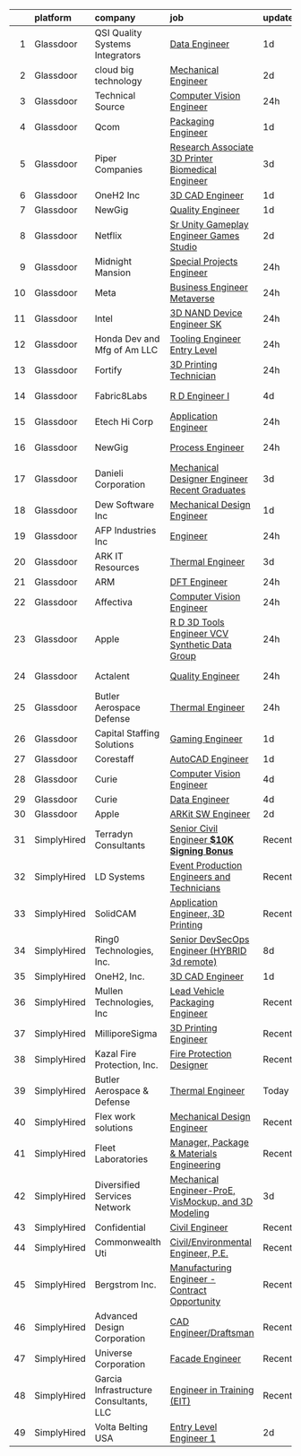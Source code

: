 

|    | platform    | company                                | job                                                                                                                                                                                                                                                                                                                                                                                                                                                                                                                                                                                                                                                                                                                                                                                                                                                                                                                                                                                                                                                                                                                                                                                                                                                                                                                                                                                               | update_time   | location           |
|---:|:------------|:---------------------------------------|:--------------------------------------------------------------------------------------------------------------------------------------------------------------------------------------------------------------------------------------------------------------------------------------------------------------------------------------------------------------------------------------------------------------------------------------------------------------------------------------------------------------------------------------------------------------------------------------------------------------------------------------------------------------------------------------------------------------------------------------------------------------------------------------------------------------------------------------------------------------------------------------------------------------------------------------------------------------------------------------------------------------------------------------------------------------------------------------------------------------------------------------------------------------------------------------------------------------------------------------------------------------------------------------------------------------------------------------------------------------------------------------------------|:--------------|:-------------------|
|  1 | Glassdoor   | QSI    Quality Systems Integrators     | [Data Engineer](https://www.glassdoor.com/partner/jobListing.htm?pos=112&ao=1136043&s=58&guid=00000182de192c20af1599fd926fc6fa&src=GD_JOB_AD&t=SR&vt=w&ea=1&cs=1_ea5cc968&cb=1661583568297&jobListingId=1008094403355&jrtk=3-0-1gbf1ib2dk63n801-1gbf1ib2qg4ei800-4de022d34ecb8c0f-)                                                                                                                                                                                                                                                                                                                                                                                                                                                                                                                                                                                                                                                                                                                                                                                                                                                                                                                                                                                                                                                                                                               | 1d            | Remote             |
|  2 | Glassdoor   | cloud big technology                   | [Mechanical Engineer](https://www.glassdoor.com/partner/jobListing.htm?pos=126&ao=1136043&s=58&guid=00000182de192c20af1599fd926fc6fa&src=GD_JOB_AD&t=SR&vt=w&ea=1&cs=1_2866171d&cb=1661583568298&jobListingId=1008091108411&jrtk=3-0-1gbf1ib2dk63n801-1gbf1ib2qg4ei800-e259a27cd6c82b0a-)                                                                                                                                                                                                                                                                                                                                                                                                                                                                                                                                                                                                                                                                                                                                                                                                                                                                                                                                                                                                                                                                                                         | 2d            | Texas City, TX     |
|  3 | Glassdoor   | Technical Source                       | [Computer Vision Engineer](https://www.glassdoor.com/partner/jobListing.htm?pos=103&ao=1110586&s=58&guid=00000182de192c20af1599fd926fc6fa&src=GD_JOB_AD&t=SR&vt=w&ea=1&cs=1_9d498a93&cb=1661583568296&jobListingId=1008096611903&cpc=D69957E0862862E0&jrtk=3-0-1gbf1ib2dk63n801-1gbf1ib2qg4ei800-fcc801bb0031cb7e--6NYlbfkN0BVHAVbyk02xtdsekdlTrE-4sTi7dv4b3jkPrZBtDRpMmX6F-ebl-7PLX6xGoiR0jhnNRNqAuY9JSqnib0szHK_NmU4syC1DD49NyZn67T65kBDogOL8fghJubHqxb3B7mHDbOURq7cPcpASEpVJIV5DWp6KXeMBwt71z9euHvEpzL0omKYYsHjB5MVloRl7LHuwv_36vppF7829KaaIOaO-3MMgebM6kCg0hO5TWkoPu3MmMrLEwKOjH1FbFuvT0e5QsEvc_OYyNGeIX8BYB82MsgQCmluyr-ytJM-24VgBkNXdRmC6K_0Dqg13WGE2yqA3jkCTll-Zi-KqdIQo9x-RhfAzThj9DOMFJuFUfSd4dLUhTjmsrYD26d5pzCaAHyVV11LL7eUVrk5sSMHVzUg3xcG3nSbaatPqoR4Td1ruvr0hURrW-CSyBMf6Nt_7n8F4KWrRTUd9cS7Ca5s7xU82qRhgCml4t6lG_Mn5KQU-WHvpSby--aLDUneQUKREPbS5iQlOJQ8-SZT3RvFqtmJ)                                                                                                                                                                                                                                                                                                                                                                                                                                                                                                               | 24h           | Remote             |
|  4 | Glassdoor   | Qcom                                   | [Packaging Engineer](https://www.glassdoor.com/partner/jobListing.htm?pos=119&ao=1136043&s=58&guid=00000182de192c20af1599fd926fc6fa&src=GD_JOB_AD&t=SR&vt=w&cs=1_2a5a5838&cb=1661583568297&jobListingId=1008094817815&jrtk=3-0-1gbf1ib2dk63n801-1gbf1ib2qg4ei800-1ff467e3755d1cf5-)                                                                                                                                                                                                                                                                                                                                                                                                                                                                                                                                                                                                                                                                                                                                                                                                                                                                                                                                                                                                                                                                                                               | 1d            | San Diego, CA      |
|  5 | Glassdoor   | Piper Companies                        | [Research Associate  3D Printer Biomedical Engineer ](https://www.glassdoor.com/partner/jobListing.htm?pos=123&ao=1136043&s=58&guid=00000182de192c20af1599fd926fc6fa&src=GD_JOB_AD&t=SR&vt=w&cs=1_19237452&cb=1661583568298&jobListingId=1008088950294&jrtk=3-0-1gbf1ib2dk63n801-1gbf1ib2qg4ei800-b117ce7b34d12a48-)                                                                                                                                                                                                                                                                                                                                                                                                                                                                                                                                                                                                                                                                                                                                                                                                                                                                                                                                                                                                                                                                              | 3d            | Manchester, NH     |
|  6 | Glassdoor   | OneH2  Inc                             | [3D CAD Engineer](https://www.glassdoor.com/partner/jobListing.htm?pos=101&ao=1110586&s=58&guid=00000182de192c20af1599fd926fc6fa&src=GD_JOB_AD&t=SR&vt=w&ea=1&cs=1_adc7f750&cb=1661583568295&jobListingId=1008093611338&cpc=C5F9C09AE97B3D2F&jrtk=3-0-1gbf1ib2dk63n801-1gbf1ib2qg4ei800-1275555a5fef7bc9--6NYlbfkN0DSfZl1X0QK-zmVq67bCieVP4XLrROAZV9Y8StZtsmr1Mc3bAiqraA_ldTzds6P24ZQMv8YZ873Cj60ylEZXKJCNMowpxrsGYtcfuMzlbcWiZb6pvuLiP31Q58g4G5ge2hnXcWLFTQ7i9KJ0fr4LOpkw87AutV0Ss-x_U3PZEVNkqiSj43pK3AkKLQKADCI5NmaciR72ukJV70p9yYwFWr2ucq9DeshNUVABKlvn68Hu_DKXiBqM8uJvNrcnCYrfSaRa62v9jJVW6OaVtdejSz_xdrIZ1Quvqs-uHhj6FQANCRjZnYoNkY6F6-IsD4HL-w1OqynswGmIOVUFKr7Veb7HDg0KnCiF6z_uw5IP1Xj21pIi_Tjhl8qk27BgBkvFtZEV9Lob5R78LVwlXx6-oZiQPw6n-YATN9-75vez6hpz8qYjHkJ4JUjXzpEgXvAMA8R9s1d4JLVxXZUWJcIV0Mq43zFvybJe6r2IC5DphfeOANi7EqTAsoImj75OcGXgkcZ0xxnYAUvTPfO5z4NrZH83G2p35glWWcQ9OXZItxAih_6QEzhlthf)                                                                                                                                                                                                                                                                                                                                                                                                                                                                                        | 1d            | Hickory, NC        |
|  7 | Glassdoor   | NewGig                                 | [Quality Engineer](https://www.glassdoor.com/partner/jobListing.htm?pos=108&ao=1110586&s=58&guid=00000182de192c20af1599fd926fc6fa&src=GD_JOB_AD&t=SR&vt=w&ea=1&cs=1_c643a209&cb=1661583568296&jobListingId=1008094825424&cpc=3BA4CE39D5B5DEF5&jrtk=3-0-1gbf1ib2dk63n801-1gbf1ib2qg4ei800-10d8ef5265b1ab00--6NYlbfkN0DMRWx3dxQwEUy80STP2pDlM0S_bnaKySzJTmtENEPEW3GrnwDjkmeNwP_gM4-BL2H4b3mwA36I0nKFiRmR61pFAKDzwWh2nXeRsRsD6zyAqvKxNJKuyf4q3K5YnnEDXrJWU3P2ksc6yTR_yg8UZyrvTPqrQuKaQ1rnk8BZgM_yCrVpdUneTNsYeSxOLZi6COlWy030b5Agc-Xv46YiFC7iBEFVpIC0tkVAEINiFDt_H8rzOHeL-qeHaZelVN-20fD8HDJ2RXfV2zZzxP9Qx7CktuVHTlFEVqkfxqhFgFdrG5OJ0lrWvmxhcM3oRQe9Aln3DaGp_VzB8w9GQ7ItA_jG8EdCoQ2FE4KpHa_DdI2IP0OEzLilSbOYZQDFPQDd8NzUm0i09s1rnYSwP2uS6mE1xkJEmvIpFswABrzXZUzcaqfU5mJgmVP7eDKJTdFiIaZ-eC80mJ8N76OHVSx2mwtt2VKR5eztZnz6iGcDIxsOfkeewJAeEBOZkv5Ta5mZz40-K8XXEGqrB2LjJDlDJPsySNfo7O61BE0r0OO9IXBxpFyrm5JcyHjPTmUWrPbZ3wkrigNtHRj1zjFgtC-dDy7icMvu5wFC51jvOsspung_EH6uloc34BKiGJv3sskoLHNFiIpTtFoWzeYnQKhcqYogtaa8KE5CQYxF5ulb2wwlQjNHUF5NFS2SSI5hG6lj-ef9feAqZU65NDY0ID23E6Wpf88_IUvt2GTCQ4ulfSuj5B1vnMGTxdhbLWpMmBA-rSE%3D)                                                                                                                                                                                                                                                                         | 1d            | Chicago, IL        |
|  8 | Glassdoor   | Netflix                                | [Sr  Unity Gameplay Engineer   Games Studio](https://www.glassdoor.com/partner/jobListing.htm?pos=116&ao=1136043&s=58&guid=00000182de192c20af1599fd926fc6fa&src=GD_JOB_AD&t=SR&vt=w&cs=1_51646c02&cb=1661583568297&jobListingId=1008092458298&jrtk=3-0-1gbf1ib2dk63n801-1gbf1ib2qg4ei800-cf2c49ba9f4f70ea-)                                                                                                                                                                                                                                                                                                                                                                                                                                                                                                                                                                                                                                                                                                                                                                                                                                                                                                                                                                                                                                                                                       | 2d            | Remote             |
|  9 | Glassdoor   | Midnight Mansion                       | [Special Projects Engineer](https://www.glassdoor.com/partner/jobListing.htm?pos=118&ao=1136043&s=58&guid=00000182de192c20af1599fd926fc6fa&src=GD_JOB_AD&t=SR&vt=w&ea=1&cs=1_943d3a0d&cb=1661583568297&jobListingId=1008097163042&jrtk=3-0-1gbf1ib2dk63n801-1gbf1ib2qg4ei800-9210ffff5cd0f765-)                                                                                                                                                                                                                                                                                                                                                                                                                                                                                                                                                                                                                                                                                                                                                                                                                                                                                                                                                                                                                                                                                                   | 24h           | Boston, MA         |
| 10 | Glassdoor   | Meta                                   | [Business Engineer  Metaverse](https://www.glassdoor.com/partner/jobListing.htm?pos=113&ao=1136043&s=58&guid=00000182de192c20af1599fd926fc6fa&src=GD_JOB_AD&t=SR&vt=w&cs=1_8436b8a0&cb=1661583568297&jobListingId=1008097699169&jrtk=3-0-1gbf1ib2dk63n801-1gbf1ib2qg4ei800-e113db28825ac69d-)                                                                                                                                                                                                                                                                                                                                                                                                                                                                                                                                                                                                                                                                                                                                                                                                                                                                                                                                                                                                                                                                                                     | 24h           | Menlo Park, CA     |
| 11 | Glassdoor   | Intel                                  | [3D NAND Device Engineer  SK ](https://www.glassdoor.com/partner/jobListing.htm?pos=115&ao=1136043&s=58&guid=00000182de192c20af1599fd926fc6fa&src=GD_JOB_AD&t=SR&vt=w&cs=1_02eb200e&cb=1661583568297&jobListingId=1008096181371&jrtk=3-0-1gbf1ib2dk63n801-1gbf1ib2qg4ei800-5198f76ba5ecc0a3-)                                                                                                                                                                                                                                                                                                                                                                                                                                                                                                                                                                                                                                                                                                                                                                                                                                                                                                                                                                                                                                                                                                     | 24h           | Santa Clara, CA    |
| 12 | Glassdoor   | Honda Dev  and Mfg  of Am LLC          | [Tooling Engineer  Entry Level ](https://www.glassdoor.com/partner/jobListing.htm?pos=130&ao=1136043&s=58&guid=00000182de192c20af1599fd926fc6fa&src=GD_JOB_AD&t=SR&vt=w&ea=1&cs=1_018ada8b&cb=1661583568298&jobListingId=1008096323528&jrtk=3-0-1gbf1ib2dk63n801-1gbf1ib2qg4ei800-895cce532f2fcdc0-)                                                                                                                                                                                                                                                                                                                                                                                                                                                                                                                                                                                                                                                                                                                                                                                                                                                                                                                                                                                                                                                                                              | 24h           | Russells Point, OH |
| 13 | Glassdoor   | Fortify                                | [3D Printing Technician](https://www.glassdoor.com/partner/jobListing.htm?pos=117&ao=1136043&s=58&guid=00000182de192c20af1599fd926fc6fa&src=GD_JOB_AD&t=SR&vt=w&ea=1&cs=1_eeea55dd&cb=1661583568297&jobListingId=1008097433190&jrtk=3-0-1gbf1ib2dk63n801-1gbf1ib2qg4ei800-59fd234593b78fea-)                                                                                                                                                                                                                                                                                                                                                                                                                                                                                                                                                                                                                                                                                                                                                                                                                                                                                                                                                                                                                                                                                                      | 24h           | Boston, MA         |
| 14 | Glassdoor   | Fabric8Labs                            | [R D Engineer I](https://www.glassdoor.com/partner/jobListing.htm?pos=127&ao=1136043&s=58&guid=00000182de192c20af1599fd926fc6fa&src=GD_JOB_AD&t=SR&vt=w&ea=1&cs=1_01552c5b&cb=1661583568298&jobListingId=1008086438023&jrtk=3-0-1gbf1ib2dk63n801-1gbf1ib2qg4ei800-f79360ad4e1d7508-)                                                                                                                                                                                                                                                                                                                                                                                                                                                                                                                                                                                                                                                                                                                                                                                                                                                                                                                                                                                                                                                                                                              | 4d            | San Diego, CA      |
| 15 | Glassdoor   | Etech Hi Corp                          | [Application Engineer](https://www.glassdoor.com/partner/jobListing.htm?pos=121&ao=1136043&s=58&guid=00000182de192c20af1599fd926fc6fa&src=GD_JOB_AD&t=SR&vt=w&ea=1&cs=1_b26514a5&cb=1661583568297&jobListingId=1008097140968&jrtk=3-0-1gbf1ib2dk63n801-1gbf1ib2qg4ei800-4134d0033217851d-)                                                                                                                                                                                                                                                                                                                                                                                                                                                                                                                                                                                                                                                                                                                                                                                                                                                                                                                                                                                                                                                                                                        | 24h           | Persia, IA         |
| 16 | Glassdoor   | NewGig                                 | [Process Engineer](https://www.glassdoor.com/partner/jobListing.htm?pos=106&ao=1110586&s=58&guid=00000182de192c20af1599fd926fc6fa&src=GD_JOB_AD&t=SR&vt=w&ea=1&cs=1_f6e34955&cb=1661583568296&jobListingId=1008097689437&cpc=2CAED5C921A5F994&jrtk=3-0-1gbf1ib2dk63n801-1gbf1ib2qg4ei800-7b88987f2fd0aabd--6NYlbfkN0DMRWx3dxQwEUy80STP2pDlM0S_bnaKySzJTmtENEPEW3GrnwDjkmeNwP_gM4-BL2G4M_jF2VD7-mSlIwNT6UkLb_X5aONvqKswuA66hI50Ov8S_Yix2djMfBrOq07-0T-rnhk4RiqhWVihJkKi5gvOaz3uk_SAZ16AICgvS1PhEHP75fw7P4fEc97-G-UKFlLOi2I_yOmyx7mEdh5lL1IKeW6sapoTNaqrJzXZ5xrWZ1niUoCPRB--3kImUzLi2bimcqgk5dSg3gEXzS-wTiyKftkgL9muqld1BlYB_2HUoh3otjHjvsomjMl9ZbgcFkclPCf_VgGkDMteh6bf5HOL_JOJg27r3p8ewEx05GmP296QMp0Npumw-lqXKi7SFyUEnq3jso9Ny7bu2bfsicZ8uEZZWV4BXe4bfuhZjCi2BD9gr1znMgw1LHeflIt8H_1sGWIcYt8pySXHLoPOlCYrV5LcU3PrMg91gmI61TCrtXjJzKg2d3YidDX8-h_2nj8EhQkTirrqPVYdWekNOZEwjnXkM_Siwa0H9yRta2SeC7UtgVx591QVLTR0P2r1ooCa_UlozL8KxmuGiNyUcRTdu0dPZS0pPw_4T61_ZzT55P0R_aZigiur33ravsDHpl8oUXpTAvc5msQGwM6vSFU59WSdg8M6FYJ0JbhgKlWzyd3wVhAGhjcmnW5TKqfPLJR9brpcHsQO0XKhU9-IPB6qdHsel6l9ZOcWq15oFpL1SZAvakX_3FCSlYzcki0P2QgP7O5r1qQa_w%3D%3D)                                                                                                                                                                                                                                                           | 24h           | Barrington, NH     |
| 17 | Glassdoor   | Danieli Corporation                    | [Mechanical Designer Engineer  Recent Graduates ](https://www.glassdoor.com/partner/jobListing.htm?pos=125&ao=1136043&s=58&guid=00000182de192c20af1599fd926fc6fa&src=GD_JOB_AD&t=SR&vt=w&ea=1&cs=1_c3439687&cb=1661583568298&jobListingId=1008088645973&jrtk=3-0-1gbf1ib2dk63n801-1gbf1ib2qg4ei800-03011a605623ba47-)                                                                                                                                                                                                                                                                                                                                                                                                                                                                                                                                                                                                                                                                                                                                                                                                                                                                                                                                                                                                                                                                             | 3d            | Cranberry Twp, PA  |
| 18 | Glassdoor   | Dew Software Inc                       | [Mechanical Design Engineer](https://www.glassdoor.com/partner/jobListing.htm?pos=129&ao=1136043&s=58&guid=00000182de192c20af1599fd926fc6fa&src=GD_JOB_AD&t=SR&vt=w&ea=1&cs=1_31cfeb60&cb=1661583568298&jobListingId=1008094028634&jrtk=3-0-1gbf1ib2dk63n801-1gbf1ib2qg4ei800-52af3969f7535378-)                                                                                                                                                                                                                                                                                                                                                                                                                                                                                                                                                                                                                                                                                                                                                                                                                                                                                                                                                                                                                                                                                                  | 1d            | Remote             |
| 19 | Glassdoor   | AFP Industries Inc                     | [Engineer](https://www.glassdoor.com/partner/jobListing.htm?pos=122&ao=1136043&s=58&guid=00000182de192c20af1599fd926fc6fa&src=GD_JOB_AD&t=SR&vt=w&ea=1&cs=1_9636c4c9&cb=1661583568298&jobListingId=1008097348373&jrtk=3-0-1gbf1ib2dk63n801-1gbf1ib2qg4ei800-a9356942b754c3f9-)                                                                                                                                                                                                                                                                                                                                                                                                                                                                                                                                                                                                                                                                                                                                                                                                                                                                                                                                                                                                                                                                                                                    | 24h           | North Chesterfield |
| 20 | Glassdoor   | ARK IT Resources                       | [Thermal Engineer](https://www.glassdoor.com/partner/jobListing.htm?pos=120&ao=1136043&s=58&guid=00000182de192c20af1599fd926fc6fa&src=GD_JOB_AD&t=SR&vt=w&ea=1&cs=1_f3c929a4&cb=1661583568297&jobListingId=1008088211266&jrtk=3-0-1gbf1ib2dk63n801-1gbf1ib2qg4ei800-9da1eb3cf3554270-)                                                                                                                                                                                                                                                                                                                                                                                                                                                                                                                                                                                                                                                                                                                                                                                                                                                                                                                                                                                                                                                                                                            | 3d            | Menlo Park, CA     |
| 21 | Glassdoor   | ARM                                    | [DFT Engineer](https://www.glassdoor.com/partner/jobListing.htm?pos=102&ao=1110586&s=58&guid=00000182de192c20af1599fd926fc6fa&src=GD_JOB_AD&t=SR&vt=w&cs=1_92738f51&cb=1661583568295&jobListingId=1008096434823&cpc=E773D000C9BC26FA&jrtk=3-0-1gbf1ib2dk63n801-1gbf1ib2qg4ei800-879f76e839a289b4--6NYlbfkN0BgJnowPS_nFa6JvbNw1Ud-JjG_6nenis8YkFjCtkUlxoHXLw2_bm5yT8xmAj-JAcWAS12-nSUKiVKPnD4kh5Q_bRIyB4ab2_q-4ky96cYEnU_vPML4eC_BqZzzuf5M_ELLrU0LBis_iA9-HRYPJCXyKvw43aTmgEiH7riOr4-Tf9UnLzxg5_hpZHaeoANjcADE49y-mpvLpcajZKQ6CAh1E4LCZJSRjT3DBBla-9_6sOgOEiAGU5vd_VhLliwqNbPaRoLaUtctUw2MX7i5ZerLb6beUMaNf-44YiU9HHXxv-erACptALwOpHiSf9wZ7aE2lBN8hs3C3_P9K4w6asVY58ikRdFMNSdmLM8qOJ9WU5t2uAv39gDtmzmS_S-I-Azqve6MfVGs7nE4qaJ9JMcs4Ut4xkEQE1P49DjikrnDltUD2hsIrhkQ)                                                                                                                                                                                                                                                                                                                                                                                                                                                                                                                                                                                                                                | 24h           | Austin, TX         |
| 22 | Glassdoor   | Affectiva                              | [Computer Vision Engineer](https://www.glassdoor.com/partner/jobListing.htm?pos=124&ao=1136043&s=58&guid=00000182de192c20af1599fd926fc6fa&src=GD_JOB_AD&t=SR&vt=w&ea=1&cs=1_f5d7dbf8&cb=1661583568298&jobListingId=1008097373258&jrtk=3-0-1gbf1ib2dk63n801-1gbf1ib2qg4ei800-d3af172532ae23a2-)                                                                                                                                                                                                                                                                                                                                                                                                                                                                                                                                                                                                                                                                                                                                                                                                                                                                                                                                                                                                                                                                                                    | 24h           | Boston, MA         |
| 23 | Glassdoor   | Apple                                  | [R D 3D Tools Engineer  VCV Synthetic Data Group](https://www.glassdoor.com/partner/jobListing.htm?pos=104&ao=1110586&s=58&guid=00000182de192c20af1599fd926fc6fa&src=GD_JOB_AD&t=SR&vt=w&cs=1_4d932781&cb=1661583568295&jobListingId=1008095803089&cpc=AC285F3A3ECA6BB0&jrtk=3-0-1gbf1ib2dk63n801-1gbf1ib2qg4ei800-71e1d8c9e0a54c6e--6NYlbfkN0BvKrLyj5gPmtZO9T8euul8TCxuuKNOtzRJOomxnwSEodTz2Bc-sPZlz8WNnvX-SLl1mwZlSYzalv-iwLnvKCYAL5w1Iw0BV92qz43mmRRnoT9Bofh8GYQ34IdsZyHq3FSwzXYfYJTmtO0TVdB-892AaFd98e2sBjeXGF8QXzLyRISwm6_zsbclOrYEii1q8oqJRKvOApElW-VHYYxVtNCdLfZSdXWhgyaPXmk5PnNg9XvuWCss3mlBwkjs6OdG34PXX1kaoQAEOYz4Q-WIinvUA3HbQcSIHuDT-5TotLqNdR9QR6uuDV9wIRblboKPs9aAR6Pwu0q70MKJBkk9raEzvAVo89V9FfApRzvyp5ifjU3X3alRdYVjdCAJw9xgI-P0VEGHVXnDolF5cHJ6UWxsFCs_-S8vZzOtu7oYJhDpVyZjyOctZLrIF11k39EyLffZBePlDf3LiAJY2Sl2Y4Kt9OR135qibP0N20rpSx9P1f2Ib26_ncaj1KqOmfmXnD3eXOgKaebKO6vQVu7K0oZK--D2FCi8QurtoGLJbvKNkGtNt-67gzqczu0lTdTewokITG9MvXnwNXkhgEDWUD0NBri3mFToHt0W8DZxMlaMKWQhZEB4R2NKQaJAhOgaPWrW0tKLhSBUtYQZGkySwT5FpIo5H7wdrYqDFJaYyNo6-YYBa3eY4v-ikS4SqexV1sxXmPb2PBW0xY1g7-10A-kO3gtevHnrvZ1zSDKkbPzqIPW-xXGQVgCR36bKU9N5DWnbDGnUzEGnTw9FxHu51-J0gu233UxJSV7SliiJZ3ltHIMcdBtZg9t65mMyvEPJ9MoLKhX0UAypW5wYJWmTsQAyT7EUDSIZInlNZeIqTaSmMhz_eSIH-4VFh78E_V5oH2e3_x8DimfRrY1XA7oHm_Q1zzDE07v9uHOozzz62l5Yn8Q0Z3Z876ldwLBUF2-XaRLX6bVOrTRZWtH5SoEWVk8ASqGOu7VEA-JFpJOsZWpd5g%3D%3D) | 24h           | Seattle, WA        |
| 24 | Glassdoor   | Actalent                               | [Quality Engineer](https://www.glassdoor.com/partner/jobListing.htm?pos=107&ao=1110586&s=58&guid=00000182de192c20af1599fd926fc6fa&src=GD_JOB_AD&t=SR&vt=w&ea=1&cs=1_e86b6acd&cb=1661583568296&jobListingId=1008097709121&cpc=32EE424DE2B657EB&jrtk=3-0-1gbf1ib2dk63n801-1gbf1ib2qg4ei800-38f9586d114b227b--6NYlbfkN0ChYVx_I3yfZ_JDY3EFoivtqvi_stwnZ_kRt8Dowt_l_d1ydueao4NE-oUleRJ4yhieQCQg4CEUg3dUlqkGqWoxnFAcHLWkkfCyY0CvubazLDF8umUJ5ncHoSXokELq2saYh3ASvlfStJKeR8QENhh5IhKOQZXgY2OBQ9lDkpVymQRzieyYR3M2lPXtKRx7EoxGKMRDCueEi2Y7vF4Z3IqLeZkwY31KwTj2ouMvpjOLRI-23I-vbVcQI7LMO8wIq2sHUVnB-D9k96ljfR7pZU2lre8PXSxcTNdmhNynRuNDANw9rRywDZn020UQquZnXPxH_uKEn0yan4mPDN2Wfz3X_336jnURy8PQIZXNWmTewzCcFQX3DOrKuAmqg5JqdrVWilQC8UIRSW_4k31BDpKeaaVOcPe2Y5_cPVHF8Kyk1KF675vEB-LXlufQ_Fe9EuTzNrKEES11P_GQ2djrx12G4Qz3uffMSYOU16QhIePyjQFKRUPska2uGsHBRAHB-Zjt9OkmbfXp8_jhe9DpuxdySLLB45EPIKC48FzGK2fFGPrQ504I3s7Cl9Kt5ZBEE1k8OI_vJsh5SG0av_9ssvTVlh73XO5yQMJE6H7k3P_C8uRhrl8_wafOaSZywKqBThtTJH5TDaGyhQSheOfZW-4QBLMdWQrtvE11oUGCPRkYBEuKQ33SyGJD8ntASonKvGx_5JG5sSlhy75PcaL-lJMc1jLIc5Upm3vipG4M_KuXYEOpV40UEIOECtSWW0GVhns8aRAlY2ISTdSu565pXTrmftRU4E8pe-_0pfrtMWkxExyHqBpSjlfvTvesBUgV5u5D7EJggZ5Vocl_IRKGRw3QeSPA6JpFBAGqMTQrcStJHvlic6wjAnKHPeaUJ6__d373u46jasJaoyGkmE35uabqKBVindSFgWO_wTFfH1Yo895iCL7yw8T888XRybI-lqEgtj5LUw0u4zYtamzB4FSsKX-Pj3iolwc%3D)                                         | 24h           | Greensboro, NC     |
| 25 | Glassdoor   | Butler Aerospace   Defense             | [Thermal Engineer](https://www.glassdoor.com/partner/jobListing.htm?pos=111&ao=1136043&s=58&guid=00000182de192c20af1599fd926fc6fa&src=GD_JOB_AD&t=SR&vt=w&ea=1&cs=1_d6193649&cb=1661583568297&jobListingId=1008096639644&jrtk=3-0-1gbf1ib2dk63n801-1gbf1ib2qg4ei800-b782b7fa1c5e02ca-)                                                                                                                                                                                                                                                                                                                                                                                                                                                                                                                                                                                                                                                                                                                                                                                                                                                                                                                                                                                                                                                                                                            | 24h           | Remote             |
| 26 | Glassdoor   | Capital Staffing Solutions             | [Gaming Engineer](https://www.glassdoor.com/partner/jobListing.htm?pos=109&ao=1110586&s=58&guid=00000182de192c20af1599fd926fc6fa&src=GD_JOB_AD&t=SR&vt=w&ea=1&cs=1_d3cb914e&cb=1661583568297&jobListingId=1008094350034&cpc=3BA4CE39D5B5DEF5&jrtk=3-0-1gbf1ib2dk63n801-1gbf1ib2qg4ei800-3514a7dafa9d8308--6NYlbfkN0AHXq2vAVwR3IH7wgnTMdWCa3HguypIXx0DFudX-u0zu6XSU0N9gDGCMsnO9yvyAfO-LjDHVI5dxYDec_GNYwKFdivGtuMzRjKX1TKataNhxy6-_2usL5d8QDUHQVf5w6EZxMfl_vD7RQi_EwG0ANRj5adKAGb4kJXXFumGqZHrAwFyxGH2Vc1cRfjZv5AADFzA_qAenyqZUpjGkxZBxLRCgQt-__-2mMwHbXgEXPQFxF1VuyijZrUttXjfvfXp1S-rHemyFhxbBofYhWgrD7z6BM8OTCmA4DRExP8RyBHm96oKtnEief_7eIyVHAzO_yXNXzLRh17cUhXpVFoKVz5KbbztmrGa5g6ShTDOyxou6dov8IHmmMSlvxGLQguad6ryhTAOw7BRSofw1Hyms8haIlMBIHrUefgHSbmZTSy6EHsRsDg9r-s7rlOXj4H6sOI5IwdpXId331dQQq9KELMGJu4pS0K2ONsNGW2GnHNm_-aE1h4YAZZ1UPjyJArVVnqtiEb_BVt7QA%3D%3D)                                                                                                                                                                                                                                                                                                                                                                                                                                                                                                                            | 1d            | Redmond, WA        |
| 27 | Glassdoor   | Corestaff                              | [AutoCAD Engineer](https://www.glassdoor.com/partner/jobListing.htm?pos=110&ao=1110586&s=58&guid=00000182de192c20af1599fd926fc6fa&src=GD_JOB_AD&t=SR&vt=w&ea=1&cs=1_6c28e7fa&cb=1661583568297&jobListingId=1008093929410&cpc=9908D8D4413DBB8A&jrtk=3-0-1gbf1ib2dk63n801-1gbf1ib2qg4ei800-50b1f038f3ced144--6NYlbfkN0D-k3L9B_pmNE7Ep94moqBSGw2aPRf10zKFmNQXICY4NxjfCEW-hFUEczoObrmeXmT0b90UyDdSPjZhhTjNGwDJ89j-nhjow9mLnUAjckiI87j8lOvpQY0TLSl4EThRX1gB1SfP_JZiFd0H08rQZVceShu5lErmOxEX2eIDTJorMyQb3creDy8mcBnXQE0Hug8lBjIz0wYcaPfV52dIYR3Jy0xIJIdcb0nTf9v57adPmLewkOqHfPQB7wYtobfJL6oh44bmPMWHBZ9_rijNYNE8qvh0wnH176ggwsVcK6khb1WSPonCkUkE2F5gMD37S-pSBGPCaRyTirNWc2v__ieXJRStJHpTioLbV8epqu3H060GgSQRr0mA-fzUWUySaSuNNhI0xPLy2oQkUZLZ8Vdquu6zAJ2WSODUsSWxVf1T39izLAuqbRSMg4_1wcAFP0WviqtXyj2oS0p-Ov9ZXaBv9fIUO2PLpHdx6xpzMCDxGfUvsG-TpEOAKwz6-3vtC-c%3D)                                                                                                                                                                                                                                                                                                                                                                                                                                                                                                                                         | 1d            | Houston, TX        |
| 28 | Glassdoor   | Curie                                  | [Computer Vision Engineer](https://www.glassdoor.com/partner/jobListing.htm?pos=114&ao=1136043&s=58&guid=00000182de192c20af1599fd926fc6fa&src=GD_JOB_AD&t=SR&vt=w&ea=1&cs=1_b1ff1348&cb=1661583568297&jobListingId=1008086881085&jrtk=3-0-1gbf1ib2dk63n801-1gbf1ib2qg4ei800-4b0c9406024aae3b-)                                                                                                                                                                                                                                                                                                                                                                                                                                                                                                                                                                                                                                                                                                                                                                                                                                                                                                                                                                                                                                                                                                    | 4d            | Remote             |
| 29 | Glassdoor   | Curie                                  | [Data Engineer](https://www.glassdoor.com/partner/jobListing.htm?pos=128&ao=1136043&s=58&guid=00000182de192c20af1599fd926fc6fa&src=GD_JOB_AD&t=SR&vt=w&ea=1&cs=1_f2f9864d&cb=1661583568298&jobListingId=1008086881186&jrtk=3-0-1gbf1ib2dk63n801-1gbf1ib2qg4ei800-93f5b76bc099ac53-)                                                                                                                                                                                                                                                                                                                                                                                                                                                                                                                                                                                                                                                                                                                                                                                                                                                                                                                                                                                                                                                                                                               | 4d            | Remote             |
| 30 | Glassdoor   | Apple                                  | [ARKit SW Engineer](https://www.glassdoor.com/partner/jobListing.htm?pos=105&ao=1110586&s=58&guid=00000182de192c20af1599fd926fc6fa&src=GD_JOB_AD&t=SR&vt=w&cs=1_55394188&cb=1661583568296&jobListingId=1008092501325&cpc=AC285F3A3ECA6BB0&jrtk=3-0-1gbf1ib2dk63n801-1gbf1ib2qg4ei800-2743b98a6744c590--6NYlbfkN0BvKrLyj5gPmtZO9T8euul8TCxuuKNOtzRJOomxnwSEodTz2Bc-sPZlPHrT5BCwu4QEjQCEFlDru341EKPwY9z8sL2CjAxWBOj29Ls8mz8xI4IPOcgMoZ0DR6PkwiJtH6WLYlmU_2mDzs43ZkE0OaSbW4Qgc9HHxGf-q-Sboh5hNQqPh_06dfnEN5TFCC0YrJVfHjZ5RF7PrVy1PfopYyGUsC2BPnpo0atZIirx0u5MFUhlkiClgwZm3zhbKT_7WrFjfX0x2rsnHF4hENjjeGMv1gUyNDOe8hg-CSBz3xikgo2YgxhLVfaz4TlXEq_3nEjSbHlq0xVQftTcjbcWAvBkG35_olcZDBfdjNRkKAbwoMnQnTsdfOb5cGqA3znMAfvbOfTyHz8gkWXX31vnbvy8fR5q5BDmTnopwYPCm07cvVIkzlHb87CsulOlRKaRgFy7pRUmMcaMi4kWUseo_41QQlukjS_uk2GXJclAQYLSsl4lpan5OQTAxTiRCnzxo6-sVeCLQmBXrvu4la6GlrMMAhRVwt8F_KGO1-XTFNxagi1LF_ZK8iPr4UIX3r6MnRUCWI3bxxNmeeq0K4Bc5f5-OWxolXYDh4bZgZgNqugViR-EyYS_CWms2sYllJfqH7tKq6bYYbVVRBODLNPRk_tnt7rbSTSUSStRfWACrcExD8gRbaW17PPLZlb6-bb5RvhvRN0lvx0TxiN4_GHORvpvCIT4ImtihytVYeLKIibwI4kN1PPoaDEbwPe4dHf3Nakf7XyMBBdutxQPkNSAM70USrtshwW-ZuGaricVy11nzdhNYSELcH41UTKhB2Dho69qfzNrdtcCxU0bUDkgpK5qcSIJ9dFhJ2HJdUT3k9hgUikcqcfhNjAQ3B8Rms8K3uKq6R1v9r8UQTsGEcXH3I-mRapEoISYYMp2kSsevB-8uh-oo64Jqog_MFGaJCHpWlE%3D)                                                                             | 2d            | Boulder, CO        |
| 31 | SimplyHired | Terradyn Consultants                   | [Senior Civil Engineer **$10K Signing Bonus**](https://www.simplyhired.com/job/U5W2GarLkFxDHnxWCMxgqWf-AMdos7VbOqImFcTnoTXQFUiYs-z_kw?q=3d+engineer)                                                                                                                                                                                                                                                                                                                                                                                                                                                                                                                                                                                                                                                                                                                                                                                                                                                                                                                                                                                                                                                                                                                                                                                                                                              | Recently      | Portland, ME       |
| 32 | SimplyHired | LD Systems                             | [Event Production Engineers and Technicians](https://www.simplyhired.com/job/SauVSJzTsj9OPfgBNYfNKOMzgZbmz66mmpZFgvSXiAZaN42PQC2eMw?q=3d+engineer)                                                                                                                                                                                                                                                                                                                                                                                                                                                                                                                                                                                                                                                                                                                                                                                                                                                                                                                                                                                                                                                                                                                                                                                                                                                | Recently      | San Antonio, TX    |
| 33 | SimplyHired | SolidCAM                               | [Application Engineer, 3D Printing](https://www.simplyhired.com/job/1sq-zIpaMnmSxJV-e1RW9NqJMTP_zQuIvmQf7RDGNn8S5idRyacz-g?q=3d+engineer)                                                                                                                                                                                                                                                                                                                                                                                                                                                                                                                                                                                                                                                                                                                                                                                                                                                                                                                                                                                                                                                                                                                                                                                                                                                         | Recently      | Newtown, PA        |
| 34 | SimplyHired | Ring0 Technologies, Inc.               | [Senior DevSecOps Engineer (HYBRID 3d remote)](https://www.simplyhired.com/job/SGKugy-T_xWGiMuK5MIoDa0XmJ2NxbzXj_Axe-R1YTCE0ud77K7yhg?q=3d+engineer)                                                                                                                                                                                                                                                                                                                                                                                                                                                                                                                                                                                                                                                                                                                                                                                                                                                                                                                                                                                                                                                                                                                                                                                                                                              | 8d            | Lackland AFB, TX   |
| 35 | SimplyHired | OneH2, Inc.                            | [3D CAD Engineer](https://www.simplyhired.com/job/ofpMhOrrhDuhUEUY32I_PLmoiouQYKQeRJ9MzpNp8_faRrevn0bczQ?q=3d+engineer)                                                                                                                                                                                                                                                                                                                                                                                                                                                                                                                                                                                                                                                                                                                                                                                                                                                                                                                                                                                                                                                                                                                                                                                                                                                                           | 1d            | Hickory, NC        |
| 36 | SimplyHired | Mullen Technologies, Inc               | [Lead Vehicle Packaging Engineer](https://www.simplyhired.com/job/RRLYyvL0Zc63gTVaWWNgg3eh5icHWCjpI49oGDySjbiU9go46aRsrQ?q=3d+engineer)                                                                                                                                                                                                                                                                                                                                                                                                                                                                                                                                                                                                                                                                                                                                                                                                                                                                                                                                                                                                                                                                                                                                                                                                                                                           | Recently      | Tunica Resorts, MS |
| 37 | SimplyHired | MilliporeSigma                         | [3D Printing Engineer](https://www.simplyhired.com/job/WBpFzUAGmXB2Dh_bGDVsoitSeaKew7I_paoFd6uzjKhs7G6ZYJKIKA?q=3d+engineer)                                                                                                                                                                                                                                                                                                                                                                                                                                                                                                                                                                                                                                                                                                                                                                                                                                                                                                                                                                                                                                                                                                                                                                                                                                                                      | Recently      | Bedford, MA        |
| 38 | SimplyHired | Kazal Fire Protection, Inc.            | [Fire Protection Designer](https://www.simplyhired.com/job/Q1dex7tsETJdCpyGTi2pJ3hAmarCmHZ8pckYRk6idfy2Qmg3shUp5g?q=3d+engineer)                                                                                                                                                                                                                                                                                                                                                                                                                                                                                                                                                                                                                                                                                                                                                                                                                                                                                                                                                                                                                                                                                                                                                                                                                                                                  | Recently      | Tucson, AZ         |
| 39 | SimplyHired | Butler Aerospace & Defense             | [Thermal Engineer](https://www.simplyhired.com/job/rScGbStKdFej_OnGSLvFS6LVPP9svaLW5uNC9n_oAKuayPQyK0ZwGQ?q=3d+engineer)                                                                                                                                                                                                                                                                                                                                                                                                                                                                                                                                                                                                                                                                                                                                                                                                                                                                                                                                                                                                                                                                                                                                                                                                                                                                          | Today         | Remote             |
| 40 | SimplyHired | Flex work solutions                    | [Mechanical Design Engineer](https://www.simplyhired.com/job/3Gv80uZSXmoLXKAN-D0rf3ohqkHmpYfi2uplpLX5s0rWxE67A0yOIA?q=3d+engineer)                                                                                                                                                                                                                                                                                                                                                                                                                                                                                                                                                                                                                                                                                                                                                                                                                                                                                                                                                                                                                                                                                                                                                                                                                                                                | Recently      | Wichita, KS        |
| 41 | SimplyHired | Fleet Laboratories                     | [Manager, Package & Materials Engineering](https://www.simplyhired.com/job/MFVvjQvg6w59PN1EXFzr9ax5lOmRJ4HUT2Sna5XjmlJYlG1QRbKk_w?q=3d+engineer)                                                                                                                                                                                                                                                                                                                                                                                                                                                                                                                                                                                                                                                                                                                                                                                                                                                                                                                                                                                                                                                                                                                                                                                                                                                  | Recently      | Lynchburg, VA      |
| 42 | SimplyHired | Diversified Services Network           | [Mechanical Engineer-ProE, VisMockup, and 3D Modeling](https://www.simplyhired.com/job/Dd1W_h9Vw8YnGUyULrIVt5motBU_7HhEEw6vtIjVAky4AeyftkE7ow?q=3d+engineer)                                                                                                                                                                                                                                                                                                                                                                                                                                                                                                                                                                                                                                                                                                                                                                                                                                                                                                                                                                                                                                                                                                                                                                                                                                      | 3d            | Decatur, IL        |
| 43 | SimplyHired | Confidential                           | [Civil Engineer](https://www.simplyhired.com/job/SYsAsToZGRjluGx8mQ6xn5Wvv-VmOEJDXB_L0GZPJm0RqFDwTTZYQA?q=3d+engineer)                                                                                                                                                                                                                                                                                                                                                                                                                                                                                                                                                                                                                                                                                                                                                                                                                                                                                                                                                                                                                                                                                                                                                                                                                                                                            | Recently      | Marietta, GA       |
| 44 | SimplyHired | Commonwealth Uti                       | [Civil/Environmental Engineer, P.E.](https://www.simplyhired.com/job/lZff-WFik9EF3bgqflLVuQdTm5fUj-X91ksD3QZJrw4NUmbMEZRs8g?q=3d+engineer)                                                                                                                                                                                                                                                                                                                                                                                                                                                                                                                                                                                                                                                                                                                                                                                                                                                                                                                                                                                                                                                                                                                                                                                                                                                        | Recently      | Saipan, MP         |
| 45 | SimplyHired | Bergstrom Inc.                         | [Manufacturing Engineer - Contract Opportunity](https://www.simplyhired.com/job/vFXo1ZWn04NCMKNf3Xhyz_CG1F--J9OP1I2HKxVmiGhPeWBH3Qg1tg?q=3d+engineer)                                                                                                                                                                                                                                                                                                                                                                                                                                                                                                                                                                                                                                                                                                                                                                                                                                                                                                                                                                                                                                                                                                                                                                                                                                             | Recently      | Rockford, IL       |
| 46 | SimplyHired | Advanced Design Corporation            | [CAD Engineer/Draftsman](https://www.simplyhired.com/job/nFYto5J7VxCbHxJctCRUScATNHwix-sFhV0hevbcC1K9DQ0f1Z8shw?q=3d+engineer)                                                                                                                                                                                                                                                                                                                                                                                                                                                                                                                                                                                                                                                                                                                                                                                                                                                                                                                                                                                                                                                                                                                                                                                                                                                                    | Recently      | Remote             |
| 47 | SimplyHired | Universe Corporation                   | [Facade Engineer](https://www.simplyhired.com/job/ClzruATpfdVctiJFWEkn1hUPOWVQN4XFlKY5kus2nR4jESyxSd70LQ?q=3d+engineer)                                                                                                                                                                                                                                                                                                                                                                                                                                                                                                                                                                                                                                                                                                                                                                                                                                                                                                                                                                                                                                                                                                                                                                                                                                                                           | Recently      | Bridgeton, MO      |
| 48 | SimplyHired | Garcia Infrastructure Consultants, LLC | [Engineer in Training (EIT)](https://www.simplyhired.com/job/D75GjYsW5_v5ACVb5UznQ7wia5DlXQgYETOC_XMPB3tE6w3DsvbNQA?q=3d+engineer)                                                                                                                                                                                                                                                                                                                                                                                                                                                                                                                                                                                                                                                                                                                                                                                                                                                                                                                                                                                                                                                                                                                                                                                                                                                                | Recently      | San Antonio, TX    |
| 49 | SimplyHired | Volta Belting USA                      | [Entry Level Engineer 1](https://www.simplyhired.com/job/wLVS7YRsJ1cZ71mYyi5tl8lAF8w9Tgkk7roQj8G4x_0lHP6_gsKw-Q?q=3d+engineer)                                                                                                                                                                                                                                                                                                                                                                                                                                                                                                                                                                                                                                                                                                                                                                                                                                                                                                                                                                                                                                                                                                                                                                                                                                                                    | 2d            | Yancey, TX         |